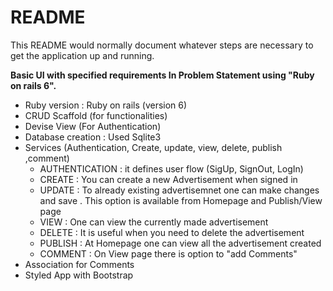 # README

This README would normally document whatever steps are necessary to get the
application up and running.

**Basic UI with specified requirements In Problem Statement using "Ruby on rails 6".** 

* Ruby version : Ruby on rails (version 6)
* CRUD Scaffold (for functionalities)
* Devise View (For Authentication)  
* Database creation : Used Sqlite3
* Services (Authentication, Create, update, view, delete, publish ,comment)
  * AUTHENTICATION : it defines user flow (SigUp, SignOut, LogIn)
  * CREATE : You can create a new Advertisement when signed in 
  * UPDATE : To already existing advertisemnet one can make changes and save . This option is available from Homepage and Publish/View page 
  * VIEW : One can view the currently made advertisement
  * DELETE : It is useful when you need to delete the advertisement 
  * PUBLISH : At Homepage one can view all the advertisement created
  * COMMENT : On View page there is option to "add Comments"  
* Association for Comments 
* Styled App with Bootstrap
